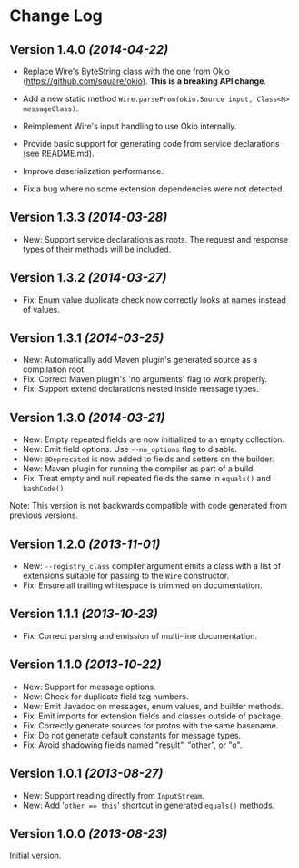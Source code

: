 Change Log
==========

Version 1.4.0 *(2014-04-22)*
----------------------------

 * Replace Wire's ByteString class with the one from Okio (https://github.com/square/okio).
   **This is a breaking API change**.

 * Add a new static method `Wire.parseFrom(okio.Source input, Class<M> messageClass)`.

 * Reimplement Wire's input handling to use Okio internally.

 * Provide basic support for generating code from service declarations (see README.md).

 * Improve deserialization performance.

 * Fix a bug where no some extension dependencies were not detected.

Version 1.3.3 *(2014-03-28)*
----------------------------

 * New: Support service declarations as roots. The request and response types of their methods will
   be included.


Version 1.3.2 *(2014-03-27)*
----------------------------

 * Fix: Enum value duplicate check now correctly looks at names instead of values.


Version 1.3.1 *(2014-03-25)*
----------------------------

 * New: Automatically add Maven plugin's generated source as a compilation root.
 * Fix: Correct Maven plugin's 'no arguments' flag to work properly.
 * Fix: Support extend declarations nested inside message types.


Version 1.3.0 *(2014-03-21)*
----------------------------

 * New: Empty repeated fields are now initialized to an empty collection.
 * New: Emit field options. Use `--no_options` flag to disable.
 * New: `@Deprecated` is now added to fields and setters on the builder.
 * New: Maven plugin for running the compiler as part of a build.
 * Fix: Treat empty and null repeated fields the same in `equals()` and `hashCode()`.

Note: This version is not backwards compatible with code generated from previous versions.


Version 1.2.0 *(2013-11-01)*
----------------------------

 * New: `--registry_class` compiler argument emits a class with a list of extensions suitable for
   passing to the `Wire` constructor.
 * Fix: Ensure all trailing whitespace is trimmed on documentation.


Version 1.1.1 *(2013-10-23)*
----------------------------

 * Fix: Correct parsing and emission of multi-line documentation.


Version 1.1.0 *(2013-10-22)*
----------------------------

 * New: Support for message options.
 * New: Check for duplicate field tag numbers.
 * New: Emit Javadoc on messages, enum values, and builder methods.
 * Fix: Emit imports for extension fields and classes outside of package.
 * Fix: Correctly generate sources for protos with the same basename.
 * Fix: Do not generate default constants for message types.
 * Fix: Avoid shadowing fields named "result", "other", or "o".


Version 1.0.1 *(2013-08-27)*
----------------------------

 * New: Support reading directly from `InputStream`.
 * New: Add '`other == this`' shortcut in generated `equals()` methods.


Version 1.0.0 *(2013-08-23)*
----------------------------

Initial version.
